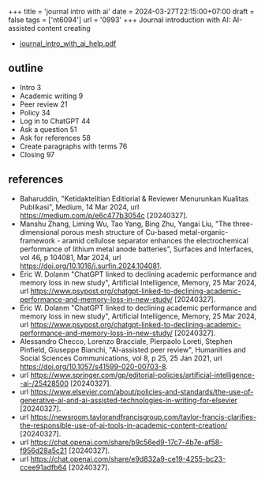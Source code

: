 +++
title = 'journal intro with ai'
date = 2024-03-27T22:15:00+07:00
draft = false
tags = ['nt6094']
url = '0993'
+++
Journal introduction with AI: AI-assisted content creating
<!--more-->

+ [journal_intro_with_ai_help.pdf](https://osf.io/3s7kb)


## outline
+ Intro 3
+ Academic writing 9
+ Peer review 21
+ Policy 34
+ Log in to ChatGPT 44
+ Ask a question 51
+ Ask for references 58
+ Create paragraphs with terms 76
+ Closing 97


## references
+ Baharuddin, "Ketidaktelitian Editiorial & Reviewer Menurunkan Kualitas Publikasi", Medium, 14 Mar 2024, url https://medium.com/p/e6c477b3054c [20240327].
+ Manshu Zhang, Liming Wu, Tao Yang, Bing Zhu, Yangai Liu, "The three-dimensional porous mesh structure of Cu-based metal-organic-framework - aramid cellulose separator enhances the electrochemical performance of lithium metal anode batteries", Surfaces and Interfaces, vol 46, p 104081, Mar 2024, url https://doi.org/10.1016/j.surfin.2024.104081.
+ Eric W. Dolanm "ChatGPT linked to declining academic performance and memory loss in new study", Artificial Intelligence, Memory, 25 Mar 2024, url https://www.psypost.org/chatgpt-linked-to-declining-academic-performance-and-memory-loss-in-new-study/ [20240327].
+ Eric W. Dolanm "ChatGPT linked to declining academic performance and memory loss in new study", Artificial Intelligence, Memory, 25 Mar 2024, url https://www.psypost.org/chatgpt-linked-to-declining-academic-performance-and-memory-loss-in-new-study/ [20240327].
+ Alessandro Checco, Lorenzo Bracciale, Pierpaolo Loreti, Stephen Pinfield, Giuseppe Bianchi, "AI-assisted peer review", Humanities and Social Sciences Communications, vol 8, p 25, 25 Jan 2021, url https://doi.org/10.1057/s41599-020-00703-8.
+ url https://www.springer.com/gp/editorial-policies/artificial-intelligence--ai-/25428500 [20240327].
+ url https://www.elsevier.com/about/policies-and-standards/the-use-of-generative-ai-and-ai-assisted-technologies-in-writing-for-elsevier [20240327].
+ url https://newsroom.taylorandfrancisgroup.com/taylor-francis-clarifies-the-responsible-use-of-ai-tools-in-academic-content-creation/ [20240327].
+ url https://chat.openai.com/share/b9c56ed9-17c7-4b7e-af58-f956d28a5c21
 [20240327].
+ url https://chat.openai.com/share/e9d832a9-ce19-4255-bc23-ccee91adfb64 [20240327].
